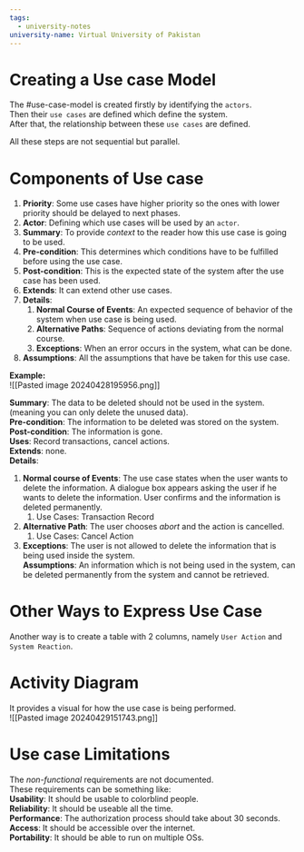 ```yaml
---
tags:
  - university-notes
university-name: Virtual University of Pakistan
---
```


# Creating a Use case Model
The #use-case-model is created firstly by identifying the `actors`.  
Then their `use cases` are defined which define the system.  
After that, the relationship between these `use cases` are defined.

All these steps are not sequential but parallel. 

# Components of Use case
1. **Priority**: Some use cases have higher priority so the ones with lower priority should be delayed to next phases.
2. **Actor**: Defining which use cases will be used by an `actor`.
3. **Summary**: To provide _context_ to the reader how this use case is going to be used.
4. **Pre-condition**: This determines which conditions have to be fulfilled before using the use case.
5. **Post-condition**: This is the expected state of the system after the use case has been used.
6. **Extends**: It can extend other use cases.
7. **Details**:
	1. **Normal Course of Events**: An expected sequence of behavior of the system when use case is being used.
	2. **Alternative Paths**: Sequence of actions deviating from the normal course.
	3. **Exceptions**: When an error occurs in the system, what can be done.
8. **Assumptions**: All the assumptions that have be taken for this use case.

**Example:**  
![[Pasted image 20240428195956.png]]

**Summary**: The data to be deleted should not be used in the system. (meaning you can only delete the unused data).  
**Pre-condition**: The information to be deleted was stored on the system.  
**Post-condition**: The information is gone.  
**Uses**: Record transactions, cancel actions.  
**Extends**: none.  
**Details**:
1. **Normal course of Events**: The use case states when the user wants to delete the information. A dialogue box appears asking the user if he wants to delete the information. User confirms and the information is deleted permanently.
	1. Use Cases: Transaction Record
2. **Alternative Path**: The user chooses _abort_ and the action is cancelled.
	1. Use Cases: Cancel Action
3. **Exceptions**: The user is not allowed to delete the information that is being used inside the system.  
**Assumptions**: An information which is not being used in the system, can be deleted permanently from the system and cannot be retrieved.

# Other Ways to Express Use Case
Another way is to create a table with 2 columns, namely `User Action` and `System Reaction`.

# Activity Diagram
It provides a visual for how the use case is being performed.  
![[Pasted image 20240429151743.png]]

# Use case Limitations
The _non-functional_ requirements are not documented.  
These requirements can be something like:  
**Usability**: It should be usable to colorblind people.  
**Reliability**: It should be useable all the time.  
**Performance**: The authorization process should take about 30 seconds.  
**Access**: It should be accessible over the internet.  
**Portability**: It should be able to run on multiple OSs.
